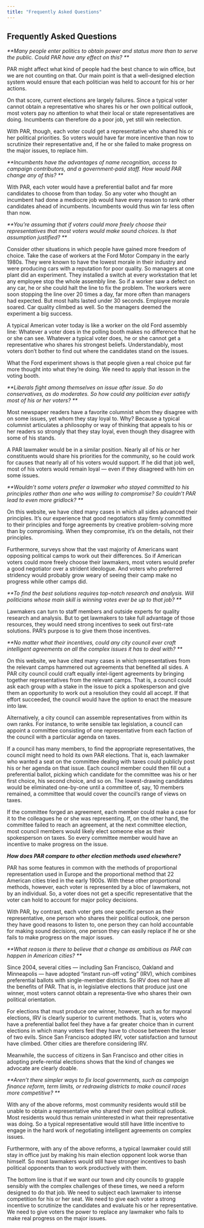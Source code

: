 ```yaml
---
title: "Frequently Asked Questions"
---
```


## Frequently Asked Questions

_**Many people enter politics to obtain power and status more than to serve the public. Could PAR have any effect on this? **_

PAR might affect what kind of people had the best chance to win office, but we are not counting on that. Our main point is that a well-designed election system would ensure that each politician was held to account for his or her actions.

On that score, current elections are largely failures. Since a typical voter cannot obtain a representative who shares his or her own political outlook, most voters pay no attention to what their local or state representatives are doing. Incumbents can therefore do a poor job, yet still win reelection.

With PAR, though, each voter could get a representative who shared his or her political priorities. So voters would have far more incentive than now to scrutinize their representative and, if he or she failed to make progress on the major issues, to replace him.

_**Incumbents have the advantages of name recognition, access to campaign contributors, and a government-paid staff. How would PAR change any of this? **_

With PAR, each voter would have a preferential ballot and far more candidates to choose from than today. So any voter who thought an incumbent had done a mediocre job would have every reason to rank other candidates ahead of incumbents. Incumbents would thus win far less often than now.

_**You’re assuming that if voters could more freely choose their representatives that most voters would make sound choices. Is that assumption justified?
**_

Consider other situations in which people have gained more freedom of choice. Take the case of workers at the Ford Motor Company in the early 1980s. They were known to have the lowest morale in their industry and were producing cars with a reputation for poor quality. So managers at one plant did an experiment. They installed a switch at every workstation that let any employee stop the whole assembly line. So if a worker saw a defect on any car, he or she could halt the line to fix the problem. The workers were soon stopping the line over 20 times a day, far more often than managers had expected. But most halts lasted under 30 seconds. Employee morale soared. Car quality climbed as well. So the managers deemed the experiment a big success.

A typical American voter today is like a worker on the old Ford assembly line: Whatever a voter does in the polling booth makes no difference that he or she can see. Whatever a typical voter does, he or she cannot get a representative who shares his strongest beliefs. Understandably, most voters don’t bother to find out where the candidates stand on the issues.

What the Ford experiment shows is that people given a real choice put far more thought into what they’re doing. We need to apply that lesson in the voting booth.

_**Liberals fight among themselves on issue after issue. So do conservatives, as do moderates. So how could any politician ever satisfy most of his or her voters? **_

Most newspaper readers have a favorite columnist whom they disagree with on some issues, yet whom they stay loyal to. Why? Because a typical columnist articulates a philosophy or way of thinking that appeals to his or her readers so strongly that they stay loyal, even though they disagree with some of his stands.

A PAR lawmaker would be in a similar position. Nearly all of his or her constituents would share his priorities for the community, so he could work for causes that nearly all of his voters would support. If he did that job well, most of his voters would remain loyal — even if they disagreed with him on some issues.

_**Wouldn’t some voters prefer a lawmaker who stayed committed to his principles rather than one who was willing to compromise? So couldn’t PAR lead to even more gridlock? **_

On this website, we have cited many cases in which all sides advanced their principles. It’s our experience that good negotiators stay firmly committed to their principles and forge agreements by creative problem-solving more than by compromising. When they compromise, it’s on the details, not their principles.

Furthermore, surveys show that the vast majority of Americans want opposing political camps to work out their differences. So if American voters could more freely choose their lawmakers, most voters would prefer a good negotiator over a strident ideologue. And voters who preferred stridency would probably grow weary of seeing their camp make no progress while other camps did.

_**To find the best solutions requires top-notch research and analysis. Will politicians whose main skill is winning votes ever be up to that job? **_

Lawmakers can turn to staff members and outside experts for quality research and analysis. But to get lawmakers to take full advantage of those resources, they would need strong incentives to seek out first-rate solutions. PAR’s purpose is to give them those incentives.

_**No matter what their incentives, could any city council ever craft intelligent agreements on all the complex issues it has to deal with? **_

On this website, we have cited many cases in which representatives from the relevant camps hammered out agreements that benefited all sides. A PAR city council could craft equally intel-ligent agreements by bringing together representatives from the relevant camps.  That is, a council could ask each group with a stake in the issue to pick a spokesperson and give them an opportunity to work out a resolution they could all accept. If that effort succeeded, the council would have the option to enact the measure into law.

Alternatively, a city council can assemble representatives from within its own ranks. For instance, to write sensible tax legislation, a council can appoint a committee consisting of one representative from each faction of the council with a particular agenda on taxes.

If a council has many members, to find the appropriate representatives, the council might need to hold its own PAR elections. That is, each lawmaker who wanted a seat on the committee dealing with taxes could publicly post his or her agenda on that issue. Each council member could then fill out a preferential ballot, picking which candidate for the committee was his or her first choice, his second choice, and so on. The lowest-drawing candidates would be eliminated one-by-one until a committee of, say, 10 members remained, a committee that would cover the council’s range of views on taxes.

If the committee forged an agreement, each member could make a case for it to the colleagues he or she was representing. If, on the other hand, the committee failed to reach an agreement, at the next committee election, most council members would likely elect someone else as their spokesperson on taxes. So every committee member would have an incentive to make progress on the issue.

_**How does PAR compare to other election methods used elsewhere?**_

PAR has some features in common with the methods of proportional representation used in Europe and the proportional method that 22 American cities tried in the early 1900s. With these other proportional methods, however, each voter is represented by a bloc of lawmakers, not by an individual. So, a voter does not get a specific representative that the voter can hold to account for major policy decisions.

With PAR, by contrast, each voter gets one specific person as their representative, one person who shares their political outlook, one person they have good reasons to listen to, one person they can hold accountable for making sound decisions, one person they can easily replace if he or she fails to make progress on the major issues.

_**What reason is there to believe that a change as ambitious as PAR can happen in American cities?
**_

Since 2004, several cities — including San Francisco, Oakland and Minneapolis — have adopted “instant run-off voting” (IRV), which combines preferential ballots with single-member districts. So IRV does not have all the benefits of PAR. That is, in legislative elections that produce just one winner, most voters cannot obtain a representa-tive who shares their own political orientation.

For elections that must produce one winner, however, such as for mayoral elections, IRV is clearly superior to current methods. That is, voters who have a preferential ballot feel they have a far greater choice than in current elections in which many voters feel they have to choose between the lesser of two evils. Since San Francisco adopted IRV, voter satisfaction and turnout have climbed. Other cities are therefore considering IRV.

Meanwhile, the success of citizens in San Francisco and other cities in adopting prefe-rential elections shows that the kind of changes we advocate are clearly doable.

_**Aren’t there simpler ways to fix local governments, such as campaign finance reform, term limits, or redrawing districts to make council races more competitive? **_

With any of the above reforms, most community residents would still be unable to obtain a representative who shared their own political outlook. Most residents would thus remain uninterested in what their representative was doing. So a typical representative would still have little incentive to engage in the hard work of negotiating intelligent agreements on complex issues.

Furthermore, with any of the above reforms, a typical lawmaker could still stay in office just by making his main election opponent look worse than himself. So most lawmakers would still have stronger incentives to bash political opponents than to work productively with them.

The bottom line is that if we want our town and city councils to grapple sensibly with the complex challenges of these times, we need a reform designed to do that job. We need to subject each lawmaker to intense competition for his or her seat. We need to give each voter a strong incentive to scrutinize the candidates and evaluate his or her representative. We need to give voters the power to replace any lawmaker who fails to make real progress on the major issues.